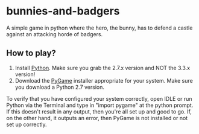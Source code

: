 # bunnies-and-badgers

A simple game in python where the hero, the bunny, has to defend a castle against an attacking horde of badgers.

## How to play?

  1. Install [Python](http://www.python.org/download/). Make sure you grab the 2.7.x version and NOT the 3.3.x version!
  2. Download the [PyGame](http://www.pygame.org/download.shtml) installer appropriate for your system. Make sure you download a Python 2.7 version.

To verify that you have configured your system correctly, open IDLE or run Python via the Terminal and type in "import pygame" at the python prompt. If this doesn't result in any output, then you're all set up and good to go. If, on the other hand, it outputs an error, then PyGame is not installed or not set up correctly.
